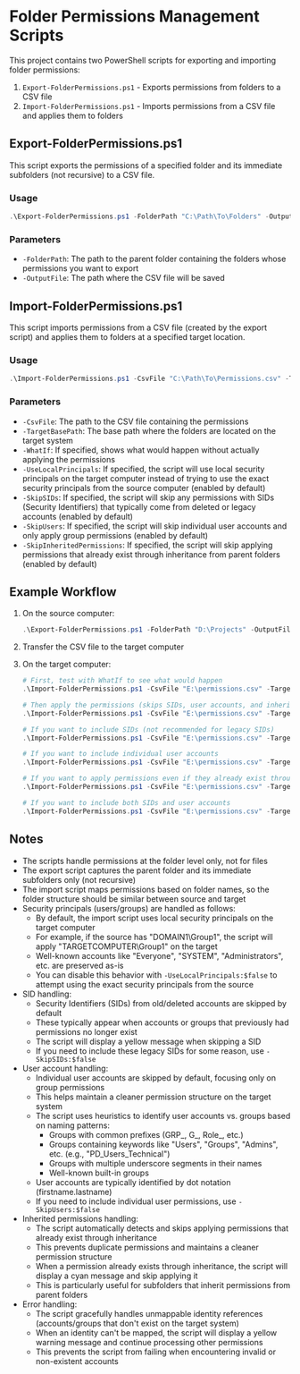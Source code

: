 # Folder Permissions Management Scripts

This project contains two PowerShell scripts for exporting and importing folder permissions:

1. `Export-FolderPermissions.ps1` - Exports permissions from folders to a CSV file
2. `Import-FolderPermissions.ps1` - Imports permissions from a CSV file and applies them to folders

## Export-FolderPermissions.ps1

This script exports the permissions of a specified folder and its immediate subfolders (not recursive) to a CSV file.

### Usage

```powershell
.\Export-FolderPermissions.ps1 -FolderPath "C:\Path\To\Folders" -OutputFile "C:\Path\To\Output.csv"
```

### Parameters

- `-FolderPath`: The path to the parent folder containing the folders whose permissions you want to export
- `-OutputFile`: The path where the CSV file will be saved

## Import-FolderPermissions.ps1

This script imports permissions from a CSV file (created by the export script) and applies them to folders at a specified target location.

### Usage

```powershell
.\Import-FolderPermissions.ps1 -CsvFile "C:\Path\To\Permissions.csv" -TargetBasePath "C:\Target\Path"
```

### Parameters

- `-CsvFile`: The path to the CSV file containing the permissions
- `-TargetBasePath`: The base path where the folders are located on the target system
- `-WhatIf`: If specified, shows what would happen without actually applying the permissions
- `-UseLocalPrincipals`: If specified, the script will use local security principals on the target computer instead of trying to use the exact security principals from the source computer (enabled by default)
- `-SkipSIDs`: If specified, the script will skip any permissions with SIDs (Security Identifiers) that typically come from deleted or legacy accounts (enabled by default)
- `-SkipUsers`: If specified, the script will skip individual user accounts and only apply group permissions (enabled by default)
- `-SkipInheritedPermissions`: If specified, the script will skip applying permissions that already exist through inheritance from parent folders (enabled by default)

## Example Workflow

1. On the source computer:
   ```powershell
   .\Export-FolderPermissions.ps1 -FolderPath "D:\Projects" -OutputFile "D:\permissions.csv"
   ```

2. Transfer the CSV file to the target computer

3. On the target computer:
   ```powershell
   # First, test with WhatIf to see what would happen
   .\Import-FolderPermissions.ps1 -CsvFile "E:\permissions.csv" -TargetBasePath "E:\Projects" -WhatIf
   
   # Then apply the permissions (skips SIDs, user accounts, and inherited permissions by default)
   .\Import-FolderPermissions.ps1 -CsvFile "E:\permissions.csv" -TargetBasePath "E:\Projects"
   
   # If you want to include SIDs (not recommended for legacy SIDs)
   .\Import-FolderPermissions.ps1 -CsvFile "E:\permissions.csv" -TargetBasePath "E:\Projects" -SkipSIDs:$false
   
   # If you want to include individual user accounts
   .\Import-FolderPermissions.ps1 -CsvFile "E:\permissions.csv" -TargetBasePath "E:\Projects" -SkipUsers:$false
   
   # If you want to apply permissions even if they already exist through inheritance
   .\Import-FolderPermissions.ps1 -CsvFile "E:\permissions.csv" -TargetBasePath "E:\Projects" -SkipInheritedPermissions:$false
   
   # If you want to include both SIDs and user accounts
   .\Import-FolderPermissions.ps1 -CsvFile "E:\permissions.csv" -TargetBasePath "E:\Projects" -SkipSIDs:$false -SkipUsers:$false
   ```

## Notes

- The scripts handle permissions at the folder level only, not for files
- The export script captures the parent folder and its immediate subfolders only (not recursive)
- The import script maps permissions based on folder names, so the folder structure should be similar between source and target
- Security principals (users/groups) are handled as follows:
  - By default, the import script uses local security principals on the target computer
  - For example, if the source has "DOMAIN1\Group1", the script will apply "TARGETCOMPUTER\Group1" on the target
  - Well-known accounts like "Everyone", "SYSTEM", "Administrators", etc. are preserved as-is
  - You can disable this behavior with `-UseLocalPrincipals:$false` to attempt using the exact security principals from the source
- SID handling:
  - Security Identifiers (SIDs) from old/deleted accounts are skipped by default
  - These typically appear when accounts or groups that previously had permissions no longer exist
  - The script will display a yellow message when skipping a SID
  - If you need to include these legacy SIDs for some reason, use `-SkipSIDs:$false`
- User account handling:
  - Individual user accounts are skipped by default, focusing only on group permissions
  - This helps maintain a cleaner permission structure on the target system
  - The script uses heuristics to identify user accounts vs. groups based on naming patterns:
    - Groups with common prefixes (GRP_, G_, Role_, etc.)
    - Groups containing keywords like "Users", "Groups", "Admins", etc. (e.g., "PD_Users_Technical")
    - Groups with multiple underscore segments in their names
    - Well-known built-in groups
  - User accounts are typically identified by dot notation (firstname.lastname)
  - If you need to include individual user permissions, use `-SkipUsers:$false`
- Inherited permissions handling:
  - The script automatically detects and skips applying permissions that already exist through inheritance
  - This prevents duplicate permissions and maintains a cleaner permission structure
  - When a permission already exists through inheritance, the script will display a cyan message and skip applying it
  - This is particularly useful for subfolders that inherit permissions from parent folders
- Error handling:
  - The script gracefully handles unmappable identity references (accounts/groups that don't exist on the target system)
  - When an identity can't be mapped, the script will display a yellow warning message and continue processing other permissions
  - This prevents the script from failing when encountering invalid or non-existent accounts

